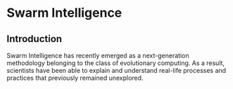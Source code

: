 # Swarm Intelligence
## Introduction

Swarm Intelligence has recently emerged as a next-generation methodology belonging to the class of evolutionary computing. As a result, scientists have been able to explain and understand real-life processes and practices that previously remained unexplored.
